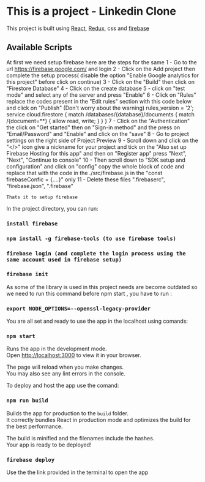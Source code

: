 # This is a project - Linkedin Clone

This project is built using [React](https://beta.reactjs.org), [Redux](https://redux.js.org/), css and [firebase](https://firebase.google.com/docs)

## Available Scripts

At first we need setup firebase here are the steps for the same
1 - Go to the url https://firebase.google.com/ and login
2 - Click on the Add project then complete the setup process( disable the option "Enable Google analytics for this project" before click on continue)
3 - Click on the "Build" then click on "Firestore Database"
4 - Click on the create database
5 - click on "test mode" and select any of the server and press "Enable"
6 - Click on "Rules" replace the codes present in the "Edit rules" section with this code below and click on "Publish" (Don't worry about the warning)
rules_version = '2';
service cloud.firestore {
match /databases/{database}/documents {
match /{document=\*\*} {
allow read, write;
}
}
}
7 - Click on the "Authentication" the click on "Get started" then on "Sign-in method" and the press on "Email/Password" and "Enable" and click on the "save"
8 - Go to project settings on the right side of Project Preview
9 - Scroll down and click on the "</>" icon give a nickname for your project and tick on the "Also set up Firebase Hosting for this app" and then on "Register app" press "Next", "Next", "Continue to console"
10 - Then scroll down to "SDK setup and configuration" and click on "config" copy the whole block of code and replace that with the code in the ./src/firebase.js in the "const firebaseConfic = {....}" only
11 - Delete these files ".firebaserc", "firebase.json", ".firebase"

    Thats it to setup firebase

In the project directory, you can run:

### `install firebase`

### `npm install -g firebase-tools (to use firebase tools)`

### `firebase login (and complete the login process using the same account used in firebase setup)`

### `firebase init`

As some of the library is used in this project needs are become outdated so we need to run this command before npm start
, you have to run :

### `export NODE_OPTIONS=--openssl-legacy-provider`

You are all set and ready to use the app in the localhost using comands:

### `npm start`

Runs the app in the development mode.\
Open [http://localhost:3000](http://localhost:3000) to view it in your browser.

The page will reload when you make changes.\
You may also see any lint errors in the console.

To deploy and host the app use the comand:

### `npm run build`

Builds the app for production to the `build` folder.\
It correctly bundles React in production mode and optimizes the build for the best performance.

The build is minified and the filenames include the hashes.\
Your app is ready to be deployed!

### `firebase deploy`

Use the the link provided in the terminal to open the app
